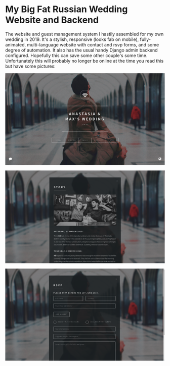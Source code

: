 # My Big Fat Russian Wedding Website and Backend

The website and guest management system I hastily assembled for my own wedding in 2019.
It's a stylish, responsive (looks fab on mobile), fully-animated, multi-language website with contact and rsvp forms, and some degree of automation. It also has the usual handy Django admin backend configured.
Hopefully this can save some other couple's some time.
Unfortunately this will probably no longer be online at the time you read this but have some pictures:

![screenshot1](https://raw.githubusercontent.com/mlbullett/mybigfatrussianwedding/master/screenshots/screenshot1.png)

![screenshot2](https://raw.githubusercontent.com/mlbullett/mybigfatrussianwedding/master/screenshots/screenshot2.png)

![screenshot3](https://raw.githubusercontent.com/mlbullett/mybigfatrussianwedding/master/screenshots/screenshot3.png)
